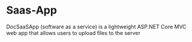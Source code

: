 # Saas-App
DocSaaSApp (software as a service)  is a lightweight ASP.NET Core MVC web app that allows users to upload files to the server
